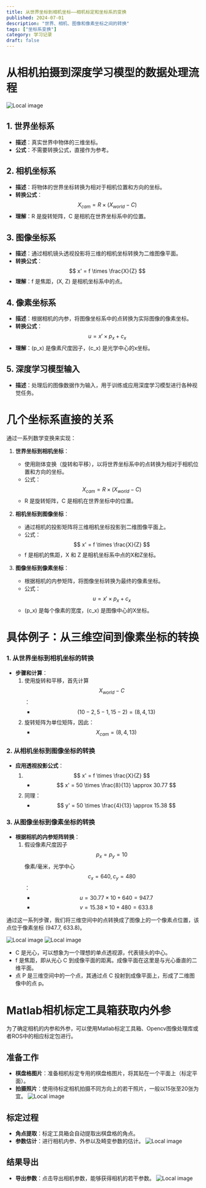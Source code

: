 ```yaml
---
title: 从世界坐标到相机坐标——相机标定和坐标系的变换
published: 2024-07-01
description: "世界、相机、图像和像素坐标之间的转换"
tags: ["坐标系变换"]
category: 学习记录
draft: false
---
```

# 从相机拍摄到深度学习模型的数据处理流程
![Local image](src/content/wtoc1.jpg "import1")

## 1. 世界坐标系
- **描述**：真实世界中物体的三维坐标。
- **公式**：不需要转换公式，直接作为参考。

## 2. 相机坐标系
- **描述**：将物体的世界坐标转换为相对于相机位置和方向的坐标。
- **转换公式**：$$ X_{cam} = R \times (X_{world} - C) $$
- **理解**：R 是旋转矩阵，C 是相机在世界坐标系中的位置。

## 3. 图像坐标系
- **描述**：通过相机镜头透视投影将三维的相机坐标转换为二维图像平面。
- **转换公式**：$$ x' = f \times \frac{X}{Z} $$
- **理解**：f 是焦距，(X, Z) 是相机坐标系中的点。

## 4. 像素坐标系
- **描述**：根据相机的内参，将图像坐标系中的点转换为实际图像的像素坐标。
- **转换公式**：$$ u = x' \times p_x + c_x $$
- **理解**：\(p_x\) 是像素尺度因子，\(c_x\) 是光学中心的x坐标。

## 5. 深度学习模型输入
- **描述**：处理后的图像数据作为输入，用于训练或应用深度学习模型进行各种视觉任务。

# 几个坐标系直接的关系

通过一系列数学变换来实现：
1. **世界坐标到相机坐标**：
   - 使用刚体变换（旋转和平移），以将世界坐标系中的点转换为相对于相机位置和方向的坐标。
   - 公式：$$ X_{cam} = R \times (X_{world} - C) $$
   - R 是旋转矩阵，C 是相机在世界坐标中的位置。

2. **相机坐标到图像坐标**：
   - 通过相机的投影矩阵将三维相机坐标投影到二维图像平面上。
   - 公式：$$ x' = f \times \frac{X}{Z} $$
   - f 是相机的焦距，X 和 Z 是相机坐标系中点的X和Z坐标。

3. **图像坐标到像素坐标**：
   - 根据相机的内参矩阵，将图像坐标转换为最终的像素坐标。
   - 公式：$$ u = x' \times p_x + c_x $$
   - \(p_x\) 是每个像素的宽度，\(c_x\) 是图像中心的X坐标。

# 具体例子：从三维空间到像素坐标的转换

### 1. 从世界坐标到相机坐标的转换
- **步骤和计算**：
  1. 使用旋转和平移，首先计算 $$ X_{world} - C $$：
     - $$(10 - 2, 5 - 1, 15 - 2) = (8, 4, 13)$$
  2. 旋转矩阵为单位矩阵，因此：
     - $$ X_{cam} = (8, 4, 13) $$

### 2. 从相机坐标到图像坐标的转换
- **应用透视投影公式**：
  1. $$ x' = f \times \frac{X}{Z} $$
     - $$ x' = 50 \times \frac{8}{13} \approx 30.77 $$
  2. 同理：
     - $$ y' = 50 \times \frac{4}{13} \approx 15.38 $$

### 3. 从图像坐标到像素坐标的转换
- **根据相机的内参矩阵转换**：
  1. 假设像素尺度因子 $$ p_x = p_y = 10 $$ 像素/毫米，光学中心 $$ c_x = 640, c_y = 480 $$：
     - $$ u = 30.77 \times 10 + 640 = 947.7 $$
     - $$ v = 15.38 \times 10 + 480 = 633.8 $$

通过这一系列步骤，我们将三维空间中的点转换成了图像上的一个像素点位置，该点位于像素坐标 (947.7, 633.8)。


![Local image](src/content/wtoc2.jpg "import2")
![Local image](src/content/wtoc3.jpg "import3")
- C 是光心，可以想象为一个理想的单点透视源，代表镜头的中心。
- f 是焦距，即从光心 C 到成像平面的距离。成像平面在这里是与光心垂直的二维平面。
- 点 P 是三维空间中的一个点，其通过点 C 投射到成像平面上，形成了二维图像中的点 p。

# Matlab相机标定工具箱获取内外参

为了确定相机的内参和外参，可以使用Matlab标定工具箱、Opencv图像处理库或者ROS中的相应标定包进行。

## 准备工作
- **棋盘格图片**：准备相机标定专用的棋盘格图片，将其贴在一个平面上（标定平面）。
- **拍摄照片**：使用待标定相机拍摄不同方向上的若干照片，一般以15张至20张为宜。
![Local image](src/content/wtoc4.jpg "import4")
## 标定过程
- **角点提取**：标定工具箱会自动提取出棋盘格的角点。
- **参数估计**：进行相机内参、外参以及畸变参数的估计。
![Local image](src/content/wtoc5.jpg "import5")
## 结果导出
- **导出参数**：点击导出相机参数，能够获得相机的若干参数。
![Local image](src/content/wtoc6.jpg "import6")

